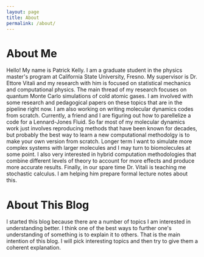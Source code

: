 ```yaml
---
layout: page
title: About
permalink: /about/
---
```

# About Me

Hello! My name is Patrick Kelly. I am a graduate student in the physics master's program at California State University, Fresno. My supervisor is Dr. Ettore Vitali and my research with him is focused on statistical mechanics and computational physics. The main thread of my research focuses on quantum Monte Carlo simulations of cold atomic gases. I am involved with some research and pedagogical papers on these topics that are in the pipeline right now. I am also working on writing molecular dynamics codes from scratch. Currently, a friend and I are figuring out how to parellelize a code for a Lennard-Jones Fluid. So far most of my molecular dynamics work just involves reproducing methods that have been known for decades, but probably the best way to learn a new computational methodolgy is to make your own version from scratch. Longer term I want to simulate more complex systems with larger molecules and I may turn to biomolecules at some point. I also very interested in hybrid computation methodologies that combine different levels of theory to account for more effects and produce more accurate results. Finally, in our spare time Dr. Vitali is teaching me stochastic calculus. I am helping him prepare formal lecture notes about this.

# About This Blog

I started this blog because there are a number of topics I am interested in understanding better. I think one of the best ways to further one's understanding of something is to explain it to others. That is the main intention of this blog. I will pick interesting topics and then try to give them a coherent explanation.
